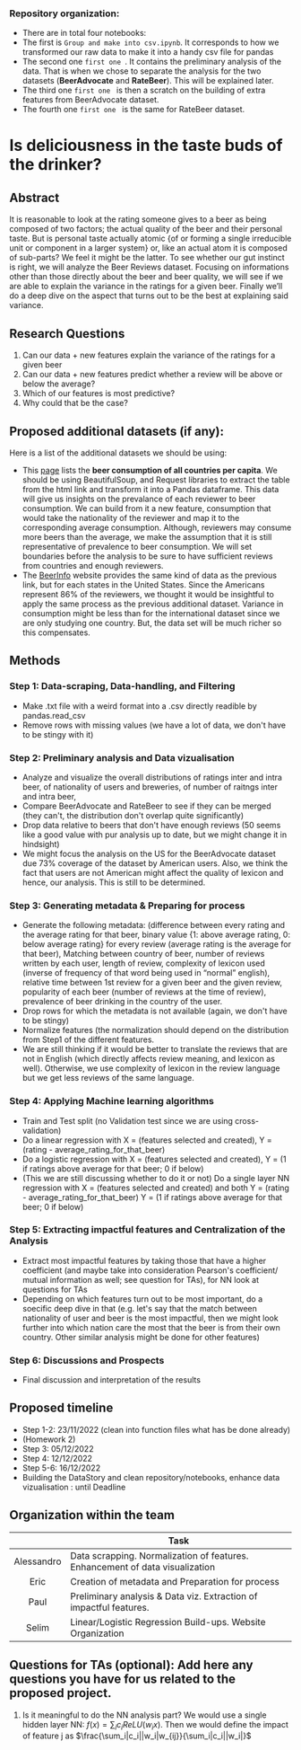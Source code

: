 ### Repository organization:
* There are in total four notebooks:
 * The first is <code>Group and make into csv.ipynb</code>. It corresponds to how we transformed our raw data to make it into a handy csv file for pandas
 * The second one <code>first one </code>. It contains the preliminary analysis of the data. That is when we chose to separate the analysis for the two datasets (__BeerAdvocate__ and __RateBeer__). This will be explained later.
 * The third one <code>first one </code> is then a scratch on the building of extra features from BeerAdvocate dataset.
 * The fourth one <code>first one </code> is the same for RateBeer dataset.

# Is deliciousness in the taste buds of the drinker? 

## Abstract
It is reasonable to look at the rating someone gives to a beer as being composed of two factors; the actual quality of the beer and their personal taste. But is personal taste actually atomic {of or forming a single irreducible unit or component in a larger system} or, like an actual atom it is composed of sub-parts? 
We feel it might be the latter.
To see whether our gut instinct is right, we will analyze the Beer Reviews dataset. Focusing on informations other than those directly about the beer and beer quality, we will see if we are able to explain the variance in the ratings for a given beer. Finally we’ll do a deep dive on the aspect that turns out to be the best at explaining said variance.


## Research Questions
1) Can our data + new features explain the variance of the ratings for a given beer
2) Can our data + new features predict whether a review will be above or below the average?
3) Which of our features is most predictive?
4) Why could that be the case?



## Proposed additional datasets (if any):
Here is a list of the additional datasets we should be using:
  * This [page](https://en.wikipedia.org/wiki/List_of_countries_by_beer_consumption_per_capita) lists the __beer consumption of all countries per capita__. We should be using BeautifulSoup, and Request libraries to extract the table from the html link and transform it into a Pandas dataframe. This data will give us insights on the prevalance of each reviewer to beer consumption. We can build from it a new feature, consumption that would take the nationality of the reviewer and map it to the corresponding average consumption. Although, reviewers may consume more beers than the average, we make the assumption that it is still representative of prevalence to beer consumption. We will set boundaries before the analysis to be sure to have sufficient reviews from countries and enough reviewers.
  * The [BeerInfo](https://beerinfo.com/beer-consumption-by-state-per-capita/) website provides the same kind of data as the previous link, but for each states in the United States. Since the Americans represent 86% of the reviewers, we thought it would be insightful to apply the same process as the previous additional dataset. Variance in consumption might be less than for the international dataset since we are only studying one country. But, the data set will be much richer so this compensates.

## Methods
### Step 1: Data-scraping, Data-handling, and Filtering

* Make .txt file with a weird format into a .csv directly readible by pandas.read_csv
* Remove rows with missing values (we have a lot of data, we don't have to be stingy with it)

### Step 2: Preliminary analysis and Data vizualisation

* Analyze and visualize the overall distributions of ratings inter and intra beer, of nationality of users and breweries, of number of raitngs inter and intra beer, 
* Compare BeerAdvocate and RateBeer to see if they can be merged (they can't, the distribution don't overlap quite significantly)
* Drop data relative to beers that don't have enough reviews (50 seems like a good value with pur analysis up to date, but we might change it in hindsight)
* We might focus the analysis on the US for the BeerAdvocate dataset due 73% coverage of the dataset by American users. Also, we think the fact that users are not American might affect the quality of lexicon and hence, our analysis. This is still to be determined.

### Step 3: Generating metadata & Preparing for process

* Generate the following metadata: (difference between every rating and the average rating for that beer, binary value {1: above average rating, 0: below average rating} for every review (average rating is the average for that beer), Matching between country of beer, number of reviews written by each user, length of review, complexity of lexicon used (inverse of frequency of that word being used in “normal” english), relative time between 1st review for a given beer and the given review, popularity of each beer (number of reviews at the time of review), prevalence of beer drinking in the country of the user.
* Drop rows for which the metadata is not available (again, we don't have to be stingy)
* Normalize features (the normalization should depend on the distribution from Step1 of the different features.
* We are still thinking if it would be better to translate the reviews that are not in English (which directly affects review meaning, and lexicon as well). Otherwise, we use complexity of lexicon in the review language but we get less reviews of the same language.

### Step 4: Applying Machine learning algorithms

* Train and Test split (no Validation test since we are using cross-validation)
* Do a linear regression with X = (features selected and created), Y = (rating - average_rating_for_that_beer)
* Do a logistic regression with X = (features selected and created), Y = (1 if ratings above average for that beer; 0 if below)
* (This we are still discussing whether to do it or not) Do a single layer NN regression with  X = (features selected and created) and both Y = (rating - average_rating_for_that_beer)  Y = (1 if ratings above average for that beer; 0 if below)

### Step 5: Extracting impactful features and Centralization of the Analysis

* Extract most impactful features by taking those that have a higher coefficient (and maybe take into consideration Pearson's coefficient/ mutual information as well; see question for TAs), for NN look at questions for TAs
* Depending on which features turn out to be most important, do a soecific deep dive in that (e.g. let's say that the match between nationality of user and beer is the most impactful, then we might look further into which nation care the most that the beer is from their own country. Other similar analysis might be done for other features)

### Step 6: Discussions and Prospects

* Final discussion and interpretation of the results



## Proposed timeline

* Step 1-2: 23/11/2022 (clean into function files what has be done already)
* (Homework 2)
* Step 3: 05/12/2022 
* Step 4: 12/12/2022
* Step 5-6: 16/12/2022
* Building the DataStory and clean repository/notebooks, enhance data vizualisation : until Deadline

## Organization within the team
| | Task |
| :---:|---|
| Alessandro| Data scrapping. Normalization of features. Enhancement of data visualization|
| Eric | Creation of metadata and Preparation for process|
| Paul | Preliminary analysis & Data viz. Extraction of impactful features.|
| Selim | Linear/Logistic Regression Build-ups. Website Organization|

## Questions for TAs (optional): Add here any questions you have for us related to the proposed project.
1) Is it meaningful to do the NN analysis part? We would use a single hidden layer NN: $f(x)=\sum_ic_iReLU(w_ix)$. Then we would define the impact of feature j as $\frac{\sum_i|c_i||w_i|w_{ij}}{\sum_i|c_i||w_i|}$

